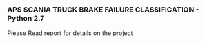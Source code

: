 ### APS SCANIA TRUCK BRAKE FAILURE CLASSIFICATION - Python 2.7

Please Read report for details on the project

